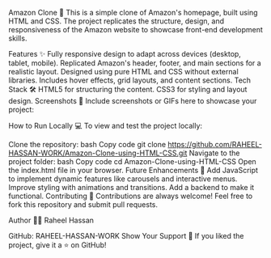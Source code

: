 Amazon Clone 🛒
This is a simple clone of Amazon's homepage, built using HTML and CSS. The project replicates the structure, design, and responsiveness of the Amazon website to showcase front-end development skills.

Features ✨
Fully responsive design to adapt across devices (desktop, tablet, mobile).
Replicated Amazon's header, footer, and main sections for a realistic layout.
Designed using pure HTML and CSS without external libraries.
Includes hover effects, grid layouts, and content sections.
Tech Stack 🛠
HTML5 for structuring the content.
CSS3 for styling and layout design.
Screenshots 📸
Include screenshots or GIFs here to showcase your project:

How to Run Locally 💻
To view and test the project locally:

Clone the repository:
bash
Copy code
git clone https://github.com/RAHEEL-HASSAN-WORK/Amazon-Clone-using-HTML-CSS.git
Navigate to the project folder:
bash
Copy code
cd Amazon-Clone-using-HTML-CSS
Open the index.html file in your browser.
Future Enhancements 🚀
Add JavaScript to implement dynamic features like carousels and interactive menus.
Improve styling with animations and transitions.
Add a backend to make it functional.
Contributing 🤝
Contributions are always welcome! Feel free to fork this repository and submit pull requests.

Author 🙋‍♂️
Raheel Hassan

GitHub: RAHEEL-HASSAN-WORK
Show Your Support 💚
If you liked the project, give it a ⭐ on GitHub!

